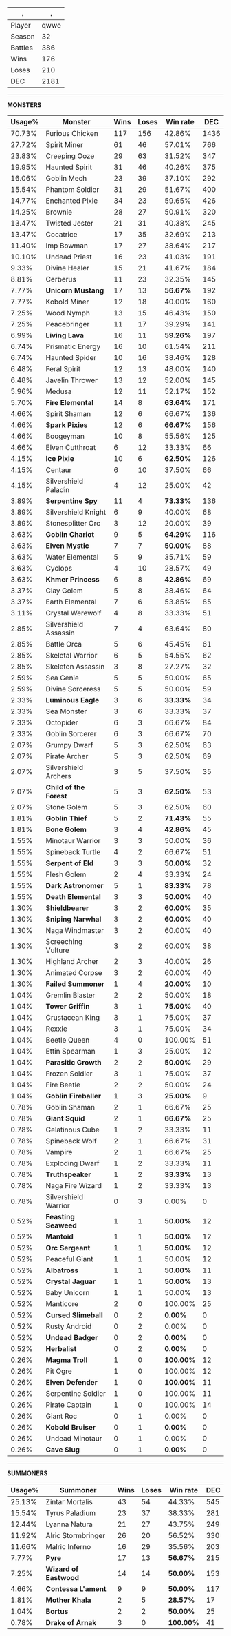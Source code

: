 .|.
|-|-
Player|qwwe
Season|32
Battles|386
Wins|176
Loses|210
DEC|2181

---
**MONSTERS**

Usage%|Monster|Wins|Loses|Win rate|DEC|
-|-|-|-|-|-|
70.73%|Furious Chicken|117|156|42.86%|1436|
27.72%|Spirit Miner|61|46|57.01%|766|
23.83%|Creeping Ooze|29|63|31.52%|347|
19.95%|Haunted Spirit|31|46|40.26%|375|
16.06%|Goblin Mech|23|39|37.10%|292|
15.54%|Phantom Soldier|31|29|51.67%|400|
14.77%|Enchanted Pixie|34|23|59.65%|426|
14.25%|Brownie|28|27|50.91%|320|
13.47%|Twisted Jester|21|31|40.38%|245|
13.47%|Cocatrice|17|35|32.69%|213|
11.40%|Imp Bowman|17|27|38.64%|217|
10.10%|Undead Priest|16|23|41.03%|191|
9.33%|Divine Healer|15|21|41.67%|184|
8.81%|Cerberus|11|23|32.35%|145|
7.77%|**Unicorn Mustang**|17|13|**56.67%**|192|
7.77%|Kobold Miner|12|18|40.00%|160|
7.25%|Wood Nymph|13|15|46.43%|150|
7.25%|Peacebringer|11|17|39.29%|141|
6.99%|**Living Lava**|16|11|**59.26%**|197|
6.74%|Prismatic Energy|16|10|61.54%|211|
6.74%|Haunted Spider|10|16|38.46%|128|
6.48%|Feral Spirit|12|13|48.00%|140|
6.48%|Javelin Thrower|13|12|52.00%|145|
5.96%|Medusa|12|11|52.17%|152|
5.70%|**Fire Elemental**|14|8|**63.64%**|171|
4.66%|Spirit Shaman|12|6|66.67%|136|
4.66%|**Spark Pixies**|12|6|**66.67%**|156|
4.66%|Boogeyman|10|8|55.56%|125|
4.66%|Elven Cutthroat|6|12|33.33%|66|
4.15%|**Ice Pixie**|10|6|**62.50%**|126|
4.15%|Centaur|6|10|37.50%|66|
4.15%|Silvershield Paladin|4|12|25.00%|42|
3.89%|**Serpentine Spy**|11|4|**73.33%**|136|
3.89%|Silvershield Knight|6|9|40.00%|68|
3.89%|Stonesplitter Orc|3|12|20.00%|39|
3.63%|**Goblin Chariot**|9|5|**64.29%**|116|
3.63%|**Elven Mystic**|7|7|**50.00%**|88|
3.63%|Water Elemental|5|9|35.71%|59|
3.63%|Cyclops|4|10|28.57%|49|
3.63%|**Khmer Princess**|6|8|**42.86%**|69|
3.37%|Clay Golem|5|8|38.46%|64|
3.37%|Earth Elemental|7|6|53.85%|85|
3.11%|Crystal Werewolf|4|8|33.33%|51|
2.85%|Silvershield Assassin|7|4|63.64%|80|
2.85%|Battle Orca|5|6|45.45%|61|
2.85%|Skeletal Warrior|6|5|54.55%|62|
2.85%|Skeleton Assassin|3|8|27.27%|32|
2.59%|Sea Genie|5|5|50.00%|65|
2.59%|Divine Sorceress|5|5|50.00%|59|
2.33%|**Luminous Eagle**|3|6|**33.33%**|34|
2.33%|Sea Monster|3|6|33.33%|37|
2.33%|Octopider|6|3|66.67%|84|
2.33%|Goblin Sorcerer|6|3|66.67%|70|
2.07%|Grumpy Dwarf|5|3|62.50%|63|
2.07%|Pirate Archer|5|3|62.50%|69|
2.07%|Silvershield Archers|3|5|37.50%|35|
2.07%|**Child of the Forest**|5|3|**62.50%**|53|
2.07%|Stone Golem|5|3|62.50%|60|
1.81%|**Goblin Thief**|5|2|**71.43%**|55|
1.81%|**Bone Golem**|3|4|**42.86%**|45|
1.55%|Minotaur Warrior|3|3|50.00%|36|
1.55%|Spineback Turtle|4|2|66.67%|51|
1.55%|**Serpent of Eld**|3|3|**50.00%**|32|
1.55%|Flesh Golem|2|4|33.33%|24|
1.55%|**Dark Astronomer**|5|1|**83.33%**|78|
1.55%|**Death Elemental**|3|3|**50.00%**|40|
1.30%|**Shieldbearer**|3|2|**60.00%**|35|
1.30%|**Sniping Narwhal**|3|2|**60.00%**|40|
1.30%|Naga Windmaster|3|2|60.00%|40|
1.30%|Screeching Vulture|3|2|60.00%|38|
1.30%|Highland Archer|2|3|40.00%|26|
1.30%|Animated Corpse|3|2|60.00%|40|
1.30%|**Failed Summoner**|1|4|**20.00%**|10|
1.04%|Gremlin Blaster|2|2|50.00%|18|
1.04%|**Tower Griffin**|3|1|**75.00%**|40|
1.04%|Crustacean King|3|1|75.00%|37|
1.04%|Rexxie|3|1|75.00%|34|
1.04%|Beetle Queen|4|0|100.00%|51|
1.04%|Ettin Spearman|1|3|25.00%|12|
1.04%|**Parasitic Growth**|2|2|**50.00%**|29|
1.04%|Frozen Soldier|3|1|75.00%|37|
1.04%|Fire Beetle|2|2|50.00%|24|
1.04%|**Goblin Fireballer**|1|3|**25.00%**|9|
0.78%|Goblin Shaman|2|1|66.67%|25|
0.78%|**Giant Squid**|2|1|**66.67%**|25|
0.78%|Gelatinous Cube|1|2|33.33%|11|
0.78%|Spineback Wolf|2|1|66.67%|31|
0.78%|Vampire|2|1|66.67%|25|
0.78%|Exploding Dwarf|1|2|33.33%|11|
0.78%|**Truthspeaker**|1|2|**33.33%**|13|
0.78%|Naga Fire Wizard|1|2|33.33%|13|
0.78%|Silvershield Warrior|0|3|0.00%|0|
0.52%|**Feasting Seaweed**|1|1|**50.00%**|12|
0.52%|**Mantoid**|1|1|**50.00%**|12|
0.52%|**Orc Sergeant**|1|1|**50.00%**|12|
0.52%|Peaceful Giant|1|1|50.00%|12|
0.52%|**Albatross**|1|1|**50.00%**|11|
0.52%|**Crystal Jaguar**|1|1|**50.00%**|13|
0.52%|Baby Unicorn|1|1|50.00%|13|
0.52%|Manticore|2|0|100.00%|25|
0.52%|**Cursed Slimeball**|0|2|**0.00%**|0|
0.52%|Rusty Android|0|2|0.00%|0|
0.52%|**Undead Badger**|0|2|**0.00%**|0|
0.52%|**Herbalist**|0|2|**0.00%**|0|
0.26%|**Magma Troll**|1|0|**100.00%**|12|
0.26%|Pit Ogre|1|0|100.00%|12|
0.26%|**Elven Defender**|1|0|**100.00%**|11|
0.26%|Serpentine Soldier|1|0|100.00%|11|
0.26%|Pirate Captain|1|0|100.00%|14|
0.26%|Giant Roc|0|1|0.00%|0|
0.26%|**Kobold Bruiser**|0|1|**0.00%**|0|
0.26%|Undead Minotaur|0|1|0.00%|0|
0.26%|**Cave Slug**|0|1|**0.00%**|0|

---
**SUMMONERS**

Usage%|Summoner|Wins|Loses|Win rate|DEC|
-|-|-|-|-|-|
25.13%|Zintar Mortalis|43|54|44.33%|545|
15.54%|Tyrus Paladium|23|37|38.33%|281|
12.44%|Lyanna Natura|21|27|43.75%|249|
11.92%|Alric Stormbringer|26|20|56.52%|330|
11.66%|Malric Inferno|16|29|35.56%|203|
7.77%|**Pyre**|17|13|**56.67%**|215|
7.25%|**Wizard of Eastwood**|14|14|**50.00%**|153|
4.66%|**Contessa L'ament**|9|9|**50.00%**|117|
1.81%|**Mother Khala**|2|5|**28.57%**|17|
1.04%|**Bortus**|2|2|**50.00%**|25|
0.78%|**Drake of Arnak**|3|0|**100.00%**|41|
